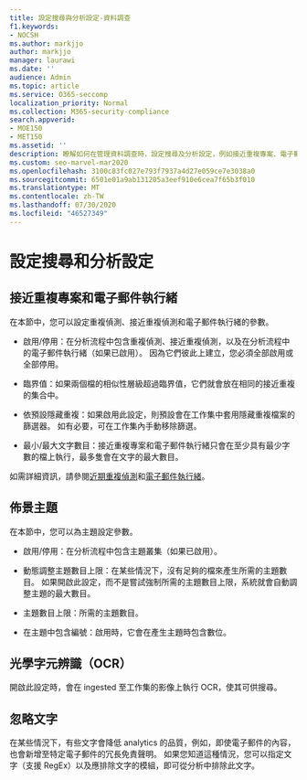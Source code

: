 ```yaml
---
title: 設定搜尋與分析設定-資料調查
f1.keywords:
- NOCSH
ms.author: markjjo
author: markjjo
manager: laurawi
ms.date: ''
audience: Admin
ms.topic: article
ms.service: O365-seccomp
localization_priority: Normal
ms.collection: M365-security-compliance
search.appverid:
- MOE150
- MET150
ms.assetid: ''
description: 瞭解如何在管理資料調查時，設定搜尋及分析設定，例如接近重複專案、電子郵件執行緒及主題。
ms.custom: seo-marvel-mar2020
ms.openlocfilehash: 3100c83fc027e793f7937a4d27e059ce7e3038a0
ms.sourcegitcommit: 6501e01a9ab131205a3eef910e6cea7f65b3f010
ms.translationtype: MT
ms.contentlocale: zh-TW
ms.lasthandoff: 07/30/2020
ms.locfileid: "46527349"
---
```

# <a name="configure-search-and-analytics-settings"></a>設定搜尋和分析設定

## <a name="near-duplicates-and-email-threading"></a>接近重複專案和電子郵件執行緒

在本節中，您可以設定重複偵測、接近重複偵測和電子郵件執行緒的參數。

- 啟用/停用：在分析流程中包含重複偵測、接近重複偵測，以及在分析流程中的電子郵件執行緒（如果已啟用）。 因為它們彼此上建立，您必須全部啟用或全部停用。

- 臨界值：如果兩個檔的相似性層級超過臨界值，它們就會放在相同的接近重複的集合中。

- 依預設隱藏重複：如果啟用此設定，則預設會在工作集中套用隱藏重複檔案的篩選器。 如有必要，可在工作集內手動移除篩選。

- 最小/最大文字數目：接近重複專案和電子郵件執行緒只會在至少具有最少字數的檔上執行，最多隻會在文字的最大數目。

如需詳細資訊，請參閱[近期重複偵測](near-duplicates.md)和[電子郵件執行緒](email-threading.md)。

## <a name="themes"></a>佈景主題

在本節中，您可以為主題設定參數。

- 啟用/停用：在分析流程中包含主題叢集（如果已啟用）。

- 動態調整主題數目上限：在某些情況下，沒有足夠的檔來產生所需的主題數目。 如果開啟此設定，而不是嘗試強制所需的主題數目上限，系統就會自動調整主題的最大數目。

- 主題數目上限：所需的主題數目。

- 在主題中包含編號：啟用時，它會在產生主題時包含數位。  

## <a name="optical-character-recognition-ocr"></a>光學字元辨識（OCR）

開啟此設定時，會在 ingested 至工作集的影像上執行 OCR，使其可供搜尋。

## <a name="ignore-text"></a>忽略文字

在某些情況下，有些文字會降低 analytics 的品質，例如，即使電子郵件的內容，也會新增至特定電子郵件的冗長免責聲明。 如果您知道這種情況，您可以指定文字（支援 RegEx）以及應排除文字的模組，即可從分析中排除此文字。
